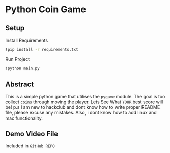 # Python Coin Game
## Setup
Install Requirements
```bash
!pip install -r requirements.txt
```
Run Project
```bash
!python main.py
```
## Abstract
This is a simple python game that utilises the `pygame` module. The goal is too collect `coins` through moving the player. Lets See What `YOUR` best score will be!
p.s I am new to hackclub and dont know how to write proper README file, please excuse any mistakes. Also, i dont know how to add linux and mac functionality.

## Demo Video File
Included in `GitHub REPO`
